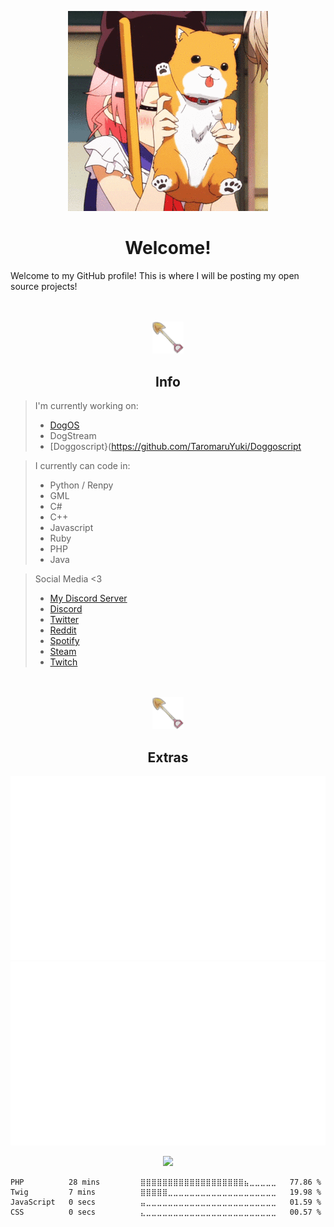 
<p align="center" width="100%">
    <img src="https://raw.githubusercontent.com/TaromaruYuki/TaromaruYuki/main/taro_hi.gif">
    <h1 align="center">Welcome!</h1>
</p>

Welcome to my GitHub profile! This is where I will be posting my open source projects!

<p align="center" width="100%">
    <br><br>
    <img width="10%" src="https://raw.githubusercontent.com/TaromaruYuki/TaromaruYuki/main/shovel-kun.png">
    <h2 align="center">Info</h2>
</p>

> I'm currently working on:
>
> * [DogOS](https://github.com/DogOSdev)
> * DogStream
> * [Doggoscript}(https://github.com/TaromaruYuki/Doggoscript

>
> I currently can code in:
> * Python / Renpy
> * GML
> * C#
> * C++
> * Javascript
> * Ruby
> * PHP
> * Java

> Social Media <3
>
> * [My Discord Server](https://discord.gg/qFtz2gS)
> * [Discord](https://dsc.bio/taromaru)
> * [Twitter](https://twitter.com/TaromaruYuki)
> * [Reddit](https://www.reddit.com/u/DoggoYT0)
> * [Spotify](https://open.spotify.com/user/a2n9yranjkm3e8zxjgxl073xk)
> * [Steam](https://steamcommunity.com/id/taromaruyuki/)
> * [Twitch](https://www.twitch.tv/taromaruyuki)

<p align="center" width="100%">
    <br><br>
    <img width="10%" src="https://raw.githubusercontent.com/TaromaruYuki/TaromaruYuki/main/shovel-kun.png">
    <h2 align="center">Extras</h2>
</p>

<p align="center" width="100%">
    <img src="https://raw.githubusercontent.com/TaromaruYuki/github-stats-transparent/59d0c0c17b38a286397f88f1c5c6457e2dc30c7c/generated/overview.svg" />
    <img src="https://raw.githubusercontent.com/TaromaruYuki/github-stats-transparent/59d0c0c17b38a286397f88f1c5c6457e2dc30c7c/generated/languages.svg" />
</p>

<p align="center">
    <a href="https://spotify-github-profile.vercel.app/api/view?uid=a2n9yranjkm3e8zxjgxl073xk&redirect=true">
        <img src="https://spotify-github-profile.vercel.app/api/view?uid=a2n9yranjkm3e8zxjgxl073xk&cover_image=true&theme=default&show_offline=true" />
    </a>
</p>

<!--START_SECTION:waka-->

```text
PHP          28 mins         ⣿⣿⣿⣿⣿⣿⣿⣿⣿⣿⣿⣿⣿⣿⣿⣿⣿⣿⣿⣦⣀⣀⣀⣀⣀   77.86 %
Twig         7 mins          ⣿⣿⣿⣿⣿⣀⣀⣀⣀⣀⣀⣀⣀⣀⣀⣀⣀⣀⣀⣀⣀⣀⣀⣀⣀   19.98 %
JavaScript   0 secs          ⣤⣀⣀⣀⣀⣀⣀⣀⣀⣀⣀⣀⣀⣀⣀⣀⣀⣀⣀⣀⣀⣀⣀⣀⣀   01.59 %
CSS          0 secs          ⣄⣀⣀⣀⣀⣀⣀⣀⣀⣀⣀⣀⣀⣀⣀⣀⣀⣀⣀⣀⣀⣀⣀⣀⣀   00.57 %
```

<!--END_SECTION:waka-->

<!--
**Taromaruu/Taromaruu** is a ✨ _special_ ✨ repository because its `README.md` (this file) appears on your GitHub profile.

Here are some ideas to get you started:

- 🔭 I’m currently working on ...
- 🌱 I’m currently learning ...
- 👯 I’m looking to collaborate on ...
- 🤔 I’m looking for help with ...
- 💬 Ask me about ...
- 📫 How to reach me: ...
- 😄 Pronouns: ...
- ⚡ Fun fact: ...
-->

<!--
<p align="center" width="100%">
    <img width="10%" src="https://raw.githubusercontent.com/Taromaruu/Taromaruu/main/shovel-kun.png">
</p>
-->
